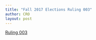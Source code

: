 ```yaml
---
title: "Fall 2017 Elections Ruling 003"
author: CRO
layout: post
---
```


<a href="https://drive.google.com/file/d/0B1bniKoWAMBsMEs4d21Qb2Z2OVU/view?usp=sharing">Ruling 003</a>